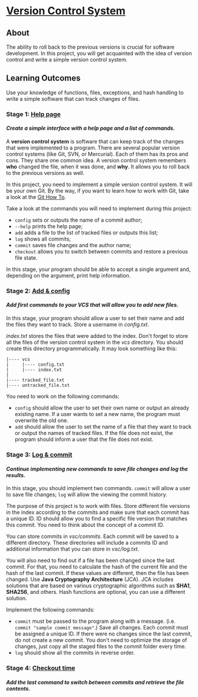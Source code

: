 # [Version Control System](https://hyperskill.org/projects/177)

## About

The ability to roll back to the previous versions is crucial for software 
development. In this project, you will get acquainted with the idea of 
version control and write a simple version control system.

## Learning Outcomes

Use your knowledge of functions, files, exceptions, and hash handling to write
a simple software that can track changes of files.

### Stage 1: [Help page](https://hyperskill.org/projects/177/stages/909/implement)

#### _Create a simple interface with a help page and a list of commands._

A **version control system** is software that can keep track of the changes 
that were implemented to a program. There are several popular version control 
systems (like Git, SVN, or Mercurial). Each of them has its pros and cons. 
They share one common idea. A version control system remembers **who** changed 
the file, when it was done, and **why**. It allows you to roll back to the 
previous versions as well.

In this project, you need to implement a simple version control system. It 
will be your own Git. By the way, if you want to learn how to work with Git, 
take a look at the [Git How To](https://githowto.com/).

Take a look at the commands you will need to implement during this project:

- `config` sets or outputs the name of a commit author;
- `--help` prints the help page;
- `add` adds a file to the list of tracked files or outputs this list;
- `log` shows all commits;
- `commit` saves file changes and the author name;
- `checkout` allows you to switch between commits and restore a previous 
  file state.

In this stage, your program should be able to accept a single argument and, 
depending on the argument, print help information.

### Stage 2: [Add & config](https://hyperskill.org/projects/177/stages/910/implement)

#### _Add first commands to your VCS that will allow you to add new files._

In this stage, your program should allow a user to set their name and add the
files they want to track. Store a username in _config.txt_.

_index.txt_ stores the files that were added to the index. Don't forget to 
store all the files of the version control system in the _vcs_ directory. 
You should create this directory programmatically. It may look something 
like this:
```text
|---- vcs
|     |---- config.txt
|     |---- index.txt
|
|---- tracked_file.txt
|---- untracked_file.txt
```

You need to work on the following commands:
- `config` should allow the user to set their own name or output an already 
  existing name. If a user wants to set a new name, the program must 
  overwrite the old one.
- `add` should allow the user to set the name of a file that they want to 
  track or output the names of tracked files. If the file does not exist, 
  the program should inform a user that the file does not exist.

### Stage 3: [Log & commit](https://hyperskill.org/projects/177/stages/911/implement)

#### _Continue implementing new commands to save file changes and log the results._

In this stage, you should implement two commands. `commit` will allow a 
user to save file changes; `log` will allow the viewing the commit history.

The purpose of this project is to work with files. Store different file 
versions in the index according to the commits and make sure that each 
commit has a unique ID. ID should allow you to find a specific file 
version that matches this commit. You need to think about the concept of a 
commit ID.

You can store commits in _vsc/commits_. Each commit will be saved to a 
different directory. These directories will include a commits ID and 
additional information that you can store in _vsc/log.txt_.

You will also need to find out if a file has been changed since the last 
commit. For that, you need to calculate the hash of the current file and 
the hash of the last commit. If these values are different, then the file has
been changed. Use **Java Cryptography Architecture** (JCA). JCA includes 
solutions that are based on various cryptographic algorithms such as 
**SHA1**, **SHA256**, and others. Hash functions are optional, you can use 
a different solution.

Implement the following commands:
- `commit` must be passed to the program along with a message. (i.e. 
  `commit "sample commit message"`.) Save all 
  changes. Each commit must be assigned a unique ID. If there were no 
  changes since the last commit, do not create a new commit. You don't 
  need to optimize the storage of changes, just copy all the staged files 
  to the commit folder every time.
- `log` should show all the commits in reverse order.

### Stage 4: [Checkout time](https://hyperskill.org/projects/177/stages/912/implement)

#### _Add the last command to switch between commits and retrieve the file contents._
